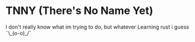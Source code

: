 # TNNY (There's No Name Yet)

I don't really know what im trying to do, but whatever
Learning rust i guess ¯\\\_(o-o)_/¯
